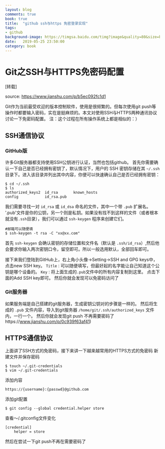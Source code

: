 ```yaml
---
layout: blog
comments: true
book: true
title:  "github ssh与https 免密登录实现"
tags:
- github
background-image: https://timgsa.baidu.com/timg?image&quality=80&size=b9999_10000&sec=1559496724&di=e5e41a8b0fa0405c8b6a148fd4cdf506&imgtype=jpg&er=1&src=http%3A%2F%2Fcdn4.freepik.com%2Fimage%2Fth%2F318-41747.jpg
date:   2019-05-25 23:50:00
category: book
---
```


# Git之SSH与HTTPS免密码配置

[转载]

source: <https://www.jianshu.com/p/b5ec092fc1d1>

Git作为当前最受欢迎的版本控制软件，使用是很频繁的。但每次使用git push等操作时都要输入密码，实在是挺麻烦的。本文对使用SSH与HTTPS两种通讯协议讨论一下免密码配置。
注：这个过程在所有操作系统上都是相似的：）

## SSH通信协议

### GitHub版

许多Git服务器都支持使用SSH公钥进行认证，当然也包括github。
首先你需要确认一下自己是否已经拥有密钥了，默认情况下，用户的 SSH 密钥存储在其 `~/.ssh` 目录下。进入该目录并列出其中内容，你便可以快速确认自己是否已经拥有密钥：

```
$ cd ~/.ssh
$ ls
authorized_keys2  id_rsa       known_hosts
config            id_rsa.pub
```

我们需要寻找一对 `id_rsa` 或 `id_dsa` 命名的文件，其中一个带 `.pub` 扩展名。 '.pub'文件是你的公钥，另一个则是私钥。如果没有找不到这样的文件（或者根本就没有`.ssh`目录），我们可以通过 `ssh-keygen` 程序来创建它们。

```
#邮箱可以随便填
$ ssh-keygen -t rsa -C "xx@xx.com"
```

首先 `ssh-keygen` 会确认密钥的存储位置和文件名（默认是 `.ssh/id_rsa`）,然后他会要求你输入两次密钥口令，留空即可。所以一般选用默认，全部回车即可。

接下来我们登陆到GitHub上，右上角小头像->Setting->SSH and GPG keys中，点击new SSH key。
`Title：`可以随便填写，但最好起的名字能让自己知道这个公钥是哪个设备的。
`Key：`将上面生成的`.pub`文件中的所有内容复制到这里。
点击下面的Add SSH key即可。
然后你就会发现可以免密码访问了

### Git服务器

如果服务端是自己搭建的git服务器，生成密钥公钥对的步骤是一样的。
然后将生成的 `.pub` 文件内容，导入到git服务器 `/home/git/.ssh/authorized_keys` 文件内，一行一个。
然后你就会发现git push 不再需要密码了https://www.jianshu.com/p/0c939f63af41)

## HTTPS通信协议

上面讲了SSH方式的免密码，接下来讲一下越来越常用的HTTPS方式的免密码
新建文件并保存密码

```
$ touch ~/.git-credentials
$ vim ~/.git-credentials
```

添加内容

```
https://{username}:{passwd}@github.com
```

添加git配置

```
$ git config --global credential.helper store
```

查看～/.gitconfig文件变化

```
[credential]
    helper = store
```

然后在尝试一下git push不再在需要密码了
